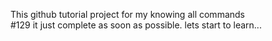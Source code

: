 This github tutorial project for my knowing all commands
<br>
#129 it just complete as soon as possible.
lets start to learn...
